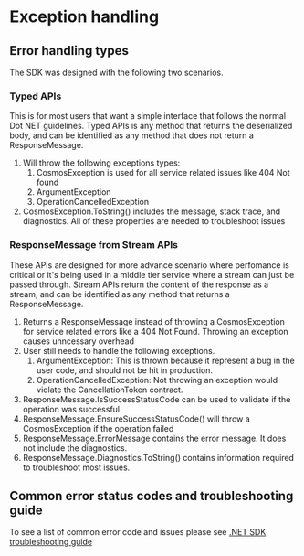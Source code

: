 # Exception handling

## Error handling types
The SDK was designed with the following two scenarios.

### Typed APIs<a id="typed-api"></a>
This is for most users that want a simple interface that follows the normal Dot NET guidelines. Typed APIs is any method that returns the deserialized body, and can be identified as any method that does not return a ResponseMessage.

1. Will throw the following exceptions types:
   1. CosmosException is used for all service related issues like 404 Not found
   2. ArgumentException
   3. OperationCancelledException
2. CosmosException.ToString() includes the message, stack trace, and diagnostics. All of these properties are needed to troubleshoot issues

### ResponseMessage from Stream APIs <a id="stream-api"></a>
These APIs are designed for more advance scenario where perfomance is critical or it's being used in a middle tier service where a stream can just be passed through. Stream APIs return the content of the response as a stream, and can be identified as any method that returns a ResponseMessage. 

1. Returns a ResponseMessage instead of throwing a CosmosException for service related errors like a 404 Not Found. Throwing an exception causes unncessary overhead
2. User still needs to handle the following exceptions.
    1. ArgumentException: This is thrown because it represent a bug in the user code, and should not be hit in production.
    2. OperationCancelledException: Not throwing an exception would violate the CancellationToken contract. 
3. ResponseMessage.IsSuccessStatusCode can be used to validate if the operation was successful
4. ResponseMessage.EnsureSuccessStatusCode() will throw a CosmosException if the operation failed
5. ResponseMessage.ErrorMessage contains the error message. It does not include the diagnostics.
6. ResponseMessage.Diagnostics.ToString() contains information required to troubleshoot most issues.


## Common error status codes and troubleshooting guide <a id="error-codes"></a>

To see a list of common error code and issues please see [.NET SDK troubleshooting guide](https://docs.microsoft.com/azure/cosmos-db/troubleshoot-dot-net-sdk)
